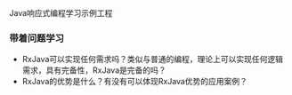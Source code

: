 Java响应式编程学习示例工程

### 带着问题学习
* RxJava可以实现任何需求吗？类似与普通的编程，理论上可以实现任何逻辑需求，具有完备性，RxJava是完备的吗？
* RxJava的优势是什么？有没有可以体现RxJava优势的应用案例？
